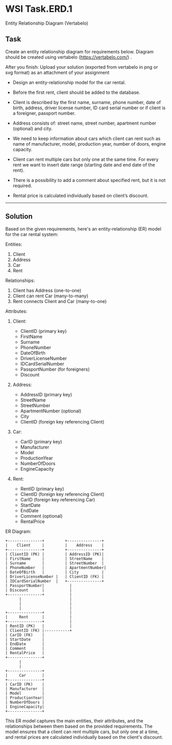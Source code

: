 # WSI Task.ERD.1
Entity Relationship Diagram (Vertabelo)

## Task

Create an entity relationship diagram for requirements below. Diagram should be created using vertabelo (https://vertabelo.com/) .

After you finish:
Upload your solution (exported from vertabelo in png or svg format) as an attachment of your assignment

* Design an entity-relationship model for the car rental. 

* Before the first rent, client should be added to the database. 

* Client is described by the first name, surname, phone number, date of birth, address, driver license number, ID card serial number or if client is a foreigner, passport number. 

* Address consists of: street name, street number, apartment number (optional) and city. 

* We need to keep information about cars which client can rent such as name of manufacturer, model, production year, number of doors, engine capacity. 

* Client can rent multiple cars but only one at the same time. For every rent we want to insert date range (starting date and end date of the rent). 

* There is a possibility to add a comment about specified rent, but it is not required. 

* Rental price is calculated individually based on client’s discount.

---

## Solution

Based on the given requirements, here's an entity-relationship (ER) model for the car rental system:

Entities:
1. Client
2. Address
3. Car
4. Rent

Relationships:
1. Client has Address (one-to-one)
2. Client can rent Car (many-to-many)
3. Rent connects Client and Car (many-to-one)

Attributes:
1. Client:
   - ClientID (primary key)
   - FirstName
   - Surname
   - PhoneNumber
   - DateOfBirth
   - DriverLicenseNumber
   - IDCardSerialNumber
   - PassportNumber (for foreigners)
   - Discount

2. Address:
   - AddressID (primary key)
   - StreetName
   - StreetNumber
   - ApartmentNumber (optional)
   - City
   - ClientID (foreign key referencing Client)

3. Car:
   - CarID (primary key)
   - Manufacturer
   - Model
   - ProductionYear
   - NumberOfDoors
   - EngineCapacity

4. Rent:
   - RentID (primary key)
   - ClientID (foreign key referencing Client)
   - CarID (foreign key referencing Car)
   - StartDate
   - EndDate
   - Comment (optional)
   - RentalPrice

ER Diagram:

```
+---------------+         +---------------+
|    Client     |         |    Address    |
+---------------+         +---------------+
| ClientID (PK) |         | AddressID (PK)|
| FirstName     |         | StreetName    |
| Surname       |         | StreetNumber  |
| PhoneNumber   |         | ApartmentNumber|
| DateOfBirth   |         | City          |
| DriverLicenseNumber |   | ClientID (FK) |
| IDCardSerialNumber  |   +---------------+
| PassportNumber|           |
| Discount      |           |
+---------------+           |
      |                     |
      |                     |
      |                     |
+---------------+           |
|     Rent      |           |
+---------------+           |
| RentID (PK)   |           |
| ClientID (FK) |-----------+
| CarID (FK)    |
| StartDate     |
| EndDate       |
| Comment       |
| RentalPrice   |
+---------------+
      |
      |
+---------------+
|     Car       |
+---------------+
| CarID (PK)    |
| Manufacturer  |
| Model         |
| ProductionYear|
| NumberOfDoors |
| EngineCapacity|
+---------------+
```

This ER model captures the main entities, their attributes, and the relationships between them based on the provided requirements. The model ensures that a client can rent multiple cars, but only one at a time, and rental prices are calculated individually based on the client's discount.
